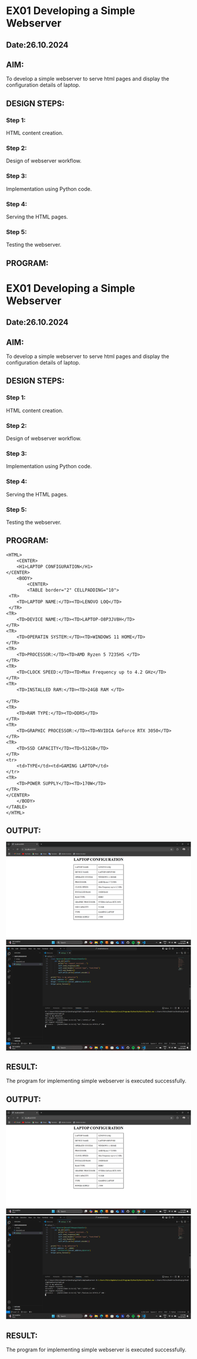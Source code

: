 # EX01 Developing a Simple Webserver
## Date:26.10.2024

## AIM:
To develop a simple webserver to serve html pages and display the configuration details of laptop.

## DESIGN STEPS:
### Step 1: 
HTML content creation.

### Step 2:
Design of webserver workflow.

### Step 3:
Implementation using Python code.

### Step 4:
Serving the HTML pages.

### Step 5:
Testing the webserver.

## PROGRAM:
# EX01 Developing a Simple Webserver
## Date:26.10.2024

## AIM:
To develop a simple webserver to serve html pages and display the configuration details of laptop.

## DESIGN STEPS:
### Step 1: 
HTML content creation.

### Step 2:
Design of webserver workflow.

### Step 3:
Implementation using Python code.

### Step 4:
Serving the HTML pages.

### Step 5:
Testing the webserver.

## PROGRAM:
```
<HTML>
    <CENTER>
    <H1>LAPTOP CONFIGURATION</H1>
</CENTER>
    <BODY>
        <CENTER>
        <TABLE border="2" CELLPADDING="10">
 <TR>
    <TD>LAPTOP NAME:</TD><TD>LENOVO LOQ</TD>
 </TR>           
<TR>
    <TD>DEVICE NAME:</TD><TD>LAPTOP-O8P3JV8H</TD>
</TR>
<TR>
    <TD>OPERATIN SYSTEM:</TD><TD>WINDOWS 11 HOME</TD>
</TR>
<TR>
    <TD>PROCESSOR:</TD><TD>AMD Ryzen 5 7235HS </TD>
</TR>
<TR>
    <TD>CLOCK SPEED:</TD><TD>Max Frequency up to 4.2 GHz</TD>
</TR>
<TR>
    <TD>INSTALLED RAM:</TD><TD>24GB RAM </TD>

</TR>
<TR>
    <TD>RAM TYPE:</TD><TD>DDR5</TD>
</TR>
<TR>
    <TD>GRAPHIC PROCESSOR:</TD><TD>NVIDIA GeForce RTX 3050</TD>
</TR>
<TR>
    <TD>SSD CAPACITY</TD><TD>512GB</TD>
</TR>
<tr>
    <td>TYPE</td><td>GAMING LAPTOP</td>
</tr>
<TR>
    <TD>POWER SUPPLY</TD><TD>170W</TD>
</TR>
</CENTER>
    </BODY>
</TABLE>
</HTML>
```

## OUTPUT:
![alt text](<Screenshot 2024-10-26 133339.png>)
![alt text](<Screenshot 2024-10-26 133401.png>)

## RESULT:
The program for implementing simple webserver is executed successfully.



## OUTPUT:
![alt text](<Screenshot 2024-10-26 133339.png>)
![alt text](<Screenshot 2024-10-26 133401.png>)

## RESULT:
The program for implementing simple webserver is executed successfully.
